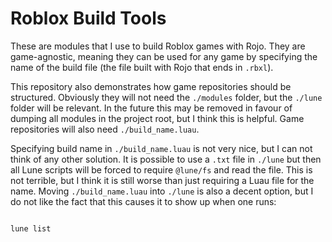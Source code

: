# Roblox Build Tools

These are modules that I use to build Roblox games with Rojo. They are game-agnostic, meaning they can be used for any game by specifying the name of the build file (the file built with Rojo that ends in `.rbxl`).

This repository also demonstrates how game repositories should be structured. Obviously they will not need the `./modules` folder, but the `./lune` folder will be relevant. In the future this may be removed in favour of dumping all modules in the project root, but I think this is helpful. Game repositories will also need `./build_name.luau`.

Specifying build name in `./build_name.luau` is not very nice, but I can not think of any other solution. It is possible to use a `.txt` file in `./lune` but then all Lune scripts will be forced to require `@lune/fs` and read the file. This is not terrible, but I think it is still worse than just requiring a Luau file for the name. Moving `./build_name.luau` into `./lune` is also a decent option, but I do not like the fact that this causes it to show up when one runs:

```bash

lune list

```